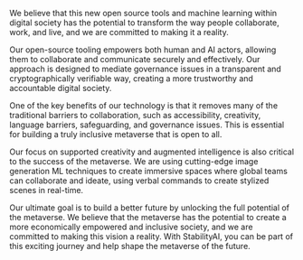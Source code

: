 We believe that this new open source tools and machine learning within digital society has the potential to transform the way people collaborate, work, and live, and we are committed to making it a reality.

Our open-source tooling empowers both human and AI actors, allowing them to collaborate and communicate securely and effectively. Our approach is designed to mediate governance issues in a transparent and cryptographically verifiable way, creating a more trustworthy and accountable digital society.

One of the key benefits of our technology is that it removes many of the traditional barriers to collaboration, such as accessibility, creativity, language barriers, safeguarding, and governance issues. This is essential for building a truly inclusive metaverse that is open to all.

Our focus on supported creativity and augmented intelligence is also critical to the success of the metaverse. We are using cutting-edge image generation ML techniques to create immersive spaces where global teams can collaborate and ideate, using verbal commands to create stylized scenes in real-time.

Our ultimate goal is to build a better future by unlocking the full potential of the metaverse. We believe that the metaverse has the potential to create a more economically empowered and inclusive society, and we are committed to making this vision a reality. With StabilityAI, you can be part of this exciting journey and help shape the metaverse of the future.

